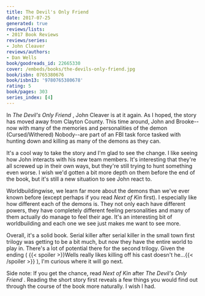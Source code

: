 ```yaml
---
title: The Devil's Only Friend
date: 2017-07-25
generated: true
reviews/lists:
- 2017 Book Reviews
reviews/series:
- John Cleaver
reviews/authors:
- Dan Wells
book/goodreads_id: 22665330
cover: /embeds/books/the-devils-only-friend.jpg
book/isbn: 0765380676
book/isbn13: '9780765380678'
rating: 5
book/pages: 303
series_index: [4]
---
```

In _The Devil's Only Friend_ , John Cleaver is at it again. As I hoped, the story has moved away from Clayton County. This time around, John and Brooke-- now with many of the memories and personalities of the demon (Cursed/Withered) Nobody--are part of an FBI task force tasked with hunting down and killing as many of the demons as they can.  

It's a cool way to take the story and I'm glad to see the change. I like seeing how John interacts with his new team members. It's interesting that they're all screwed up in their own ways, but they're still trying to hunt something even worse. I wish we'd gotten a bit more depth on them before the end of the book, but it's still a new situation to see John react to.  

<!--more-->

Worldbuildingwise, we learn far more about the demons than we've ever known before (except perhaps if you read _Next of Kin_ first). I especially like how different each of the demons is. They not only each have different powers, they have completely different feeling personalities and many of them actually do manage to feel their age. It's an interesting bit of worldbuilding and each one we see just makes me want to see more.  

Overall, it's a solid book. Serial killer after serial killer in the small town first trilogy was getting to be a bit much, but now they have the entire world to play in. There's a lot of potential there for the second trilogy. Given the ending (  {{< spoiler >}}Wells really likes killing off his cast doesn't he...{{< /spoiler >}}  ), I'm curious where it will go next.  

Side note: If you get the chance, read _Next of Kin_ after _The Devil's Only Friend_ . Reading the short story first reveals a few things you would find out through the course of the book more naturally. I wish I had.
